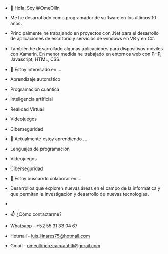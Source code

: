 - 👋 Hola, Soy @OmeOllin
- Me he desarrollado como programador de software en los últimos 10 años. 
- Principalmente he trabajando en proyectos con .Net para el desarrollo de aplicaciones de escritorio y servicios de windows en VB y en C#.
- También he desarrollado algunas aplicaciones para dispositivos móviles con Xamarin. En menor medida he trabajado en entornos web con PHP, Javascript, HTML, CSS.

- 👀 Estoy interesado en ...
- Aprendizaje automático
- Programación cuántica
- Inteligencia artificial
- Realidad Virtual
- Videojuegos
- Ciberseguridad

- 🌱 Actualmente estoy aprendiendo ...
- Lenguajes de programación
- Videojuegos
- Ciberseguridad

- 💞️ Estoy buscando colaborar en ...
- Desarrollos que exploren nuevas áreas en el campo de la informática y que permitan la investigación y desarrollo de nuevas tecnologías.
- 
- 📫 ¿Cómo contactarme?
- Whatsapp - +52 55 31 33 04 67
-  Hotmail - luis_linares75@hotmail.com
-    Gmail - omeollincozcacuauhtli@gmail.com

<!---
OmeOllin/OmeOllin is a ✨ special ✨ repository because its `README.md` (this file) appears on your GitHub profile.
You can click the Preview link to take a look at your changes.
--->
